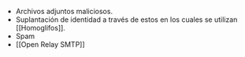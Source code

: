 - Archivos adjuntos maliciosos.
- Suplantación de identidad a través de estos en los cuales se utilizan [[Homoglifos]].
- Spam
- [[Open Relay SMTP]]